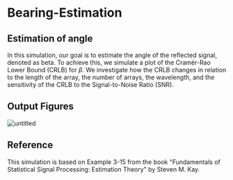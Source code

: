 # Bearing-Estimation
## Estimation of angle
In this simulation, our goal is to estimate the angle of the reflected signal, denoted as beta. To achieve this, we simulate a plot of the Cramér-Rao Lower Bound (CRLB) for $\beta$. We investigate how the CRLB changes in relation to the length of the array, the number of arrays, the wavelength, and the sensitivity of the CRLB to the Signal-to-Noise Ratio (SNR).

## Output Figures
![untitled](https://github.com/RGAlavicheh/Bearing-Estimation/assets/94162828/baa01178-ee30-46da-b8a9-fa161d8df80b)

## Reference
This simulation is based on Example 3-15 from the book "Fundamentals of Statistical Signal Processing: Estimation Theory" by Steven M. Kay.

